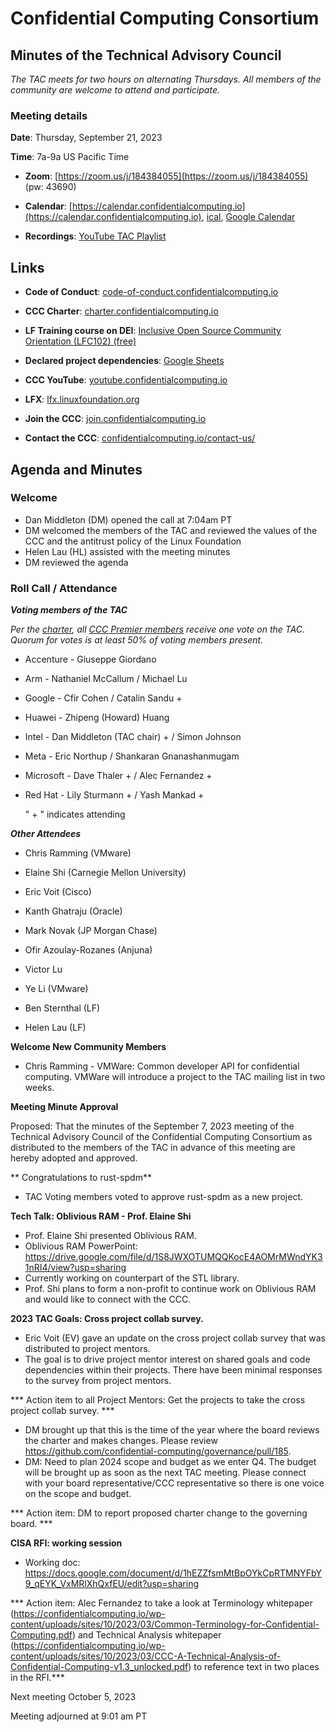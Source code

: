 ﻿# Confidential Computing Consortium


## Minutes of the Technical Advisory Council


*The TAC meets for two hours on alternating Thursdays. All members of the community are welcome to attend and participate.*


### Meeting details


**Date**: Thursday, September 21, 2023


**Time**: 7a-9a US Pacific Time


* **Zoom**: [https://zoom.us/j/184384055](https://zoom.us/j/184384055) (pw: 43690)


* **Calendar**: [https://calendar.confidentialcomputing.io](https://calendar.confidentialcomputing.io),
[ical](https://calendar.google.com/calendar/ical/c\_c0pcihr7n2n1k3a38i32d9ag10%40group.calendar.google.com/public/basic.ics),
[Google Calendar](https://calendar.google.com/calendar/u/0/r?cid=c\_c0pcihr7n2n1k3a38i32d9ag10@group.calendar.google.com)


* **Recordings**: [YouTube TAC Playlist](https://www.youtube.com/playlist?list=PLmfkUJc39uMjaB_I1dYW72I44kr9QzG_B)


## Links


* **Code of Conduct**: [code-of-conduct.confidentialcomputing.io](https://code-of-conduct.confidentialcomputing.io)


* **CCC Charter**: [charter.confidentialcomputing.io](https://charter.confidentialcomputing.io)


* **LF Training course on DEI**: [Inclusive Open Source Community Orientation (LFC102) (free)](https://training.linuxfoundation.org/training/inclusive-open-source-community-orientation-lfc102/)


* **Declared project dependencies**: [Google Sheets](https://docs.google.com/spreadsheets/d/1UKnbbGWXYLjnPZsox3zmYo59nv3XSXjePfas5E2fER0/edit#gid=0)


* **CCC YouTube**: [youtube.confidentialcomputing.io](https://youtube.confidentialcomputing.io)


* **LFX**: [lfx.linuxfoundation.org](https://lfx.linuxfoundation.org)


* **Join the CCC**: [join.confidentialcomputing.io](https://join.confidentialcomputing.io)


* **Contact the CCC**: [confidentialcomputing.io/contact-us/](https://confidentialcomputing.io/contact-us/)


## Agenda and Minutes


### Welcome


* Dan Middleton (DM) opened the call at 7:04am PT
* DM welcomed the members of the TAC and reviewed the values of the CCC and the antitrust policy of the Linux Foundation
* Helen Lau (HL) assisted with the meeting minutes
* DM reviewed the agenda


### Roll Call / Attendance


***Voting members of the TAC***


*Per the [charter](https://charter.confidentialcomputing.io), all [CCC Premier members](https://confidentialcomputing.io/members/) receive one vote on the TAC. Quorum for votes is at least 50% of voting members present.*


* Accenture - Giuseppe Giordano 
* Arm - Nathaniel McCallum  / Michael Lu
* Google - Cfir Cohen  / Catalin Sandu +
* Huawei - Zhipeng (Howard) Huang 
* Intel - Dan Middleton (TAC chair) + / Simon Johnson
* Meta - Eric Northup / Shankaran Gnanashanmugam
* Microsoft - Dave Thaler + / Alec Fernandez + 
* Red Hat - Lily Sturmann + / Yash Mankad +


   " + " indicates attending


***Other Attendees***


* Chris Ramming (VMware)
* Elaine Shi (Carnegie Mellon University)
* Eric Voit (Cisco)
* Kanth Ghatraju (Oracle) 
* Mark Novak (JP Morgan Chase)
* Ofir Azoulay-Rozanes (Anjuna)
* Victor Lu
* Ye Li (VMware)


* Ben Sternthal (LF)
* Helen Lau (LF)


**Welcome New Community Members**


* Chris Ramming - VMWare: Common developer API for confidential computing. VMWare will introduce a project to the TAC mailing list in two weeks.




**Meeting Minute Approval**


Proposed: That the minutes of the September 7, 2023 meeting of the Technical Advisory Council of the Confidential Computing Consortium as distributed to the members of the TAC in advance of this meeting are hereby adopted and approved.




** Congratulations to rust-spdm**


* TAC Voting members voted to approve rust-spdm as a new project.




**Tech Talk: Oblivious RAM - Prof. Elaine Shi**


* Prof. Elaine Shi presented Oblivious RAM.
* Oblivious RAM PowerPoint: https://drive.google.com/file/d/1S8JWXOTUMQQKocE4AOMrMWndYK31nRI4/view?usp=sharing
* Currently working on counterpart of the STL library.
* Prof. Shi plans to form a non-profit to continue work on Oblivious RAM and would like to connect with the CCC.




**2023 TAC Goals: Cross project collab survey.**


* Eric Voit (EV) gave an update on the cross project collab survey that was distributed to project mentors. 
* The goal is to drive project mentor interest on shared goals and code dependencies within their projects. There have been minimal responses to the survey from project mentors. 


*** Action item to all Project Mentors: Get the projects to take the cross project collab survey. ***



* DM brought up that this is the time of the year where the board reviews the charter and makes changes. Please review https://github.com/confidential-computing/governance/pull/185.
* DM: Need to plan 2024 scope and budget as we enter Q4. The budget will be brought up as soon as the next TAC meeting. Please connect with your board representative/CCC representative so there is one voice on the scope and budget.

*** Action item: DM to report proposed charter change to the governing board. ***


**CISA RFI: working session**


* Working doc: https://docs.google.com/document/d/1hEZZfsmMtBpOYkCpRTMNYFbY9_qEYK_VxMRlXhQxfEU/edit?usp=sharing


*** Action item: Alec Fernandez to take a look at Terminology whitepaper (https://confidentialcomputing.io/wp-content/uploads/sites/10/2023/03/Common-Terminology-for-Confidential-Computing.pdf) and Technical Analysis whitepaper (https://confidentialcomputing.io/wp-content/uploads/sites/10/2023/03/CCC-A-Technical-Analysis-of-Confidential-Computing-v1.3_unlocked.pdf) to reference text in two places in the RFI.***






Next meeting October 5, 2023


Meeting adjourned at 9:01 am PT
